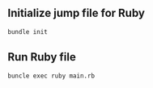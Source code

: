 ## Initialize jump file for Ruby

```sh
bundle init
```

## Run Ruby file

```sh
buncle exec ruby main.rb
```
